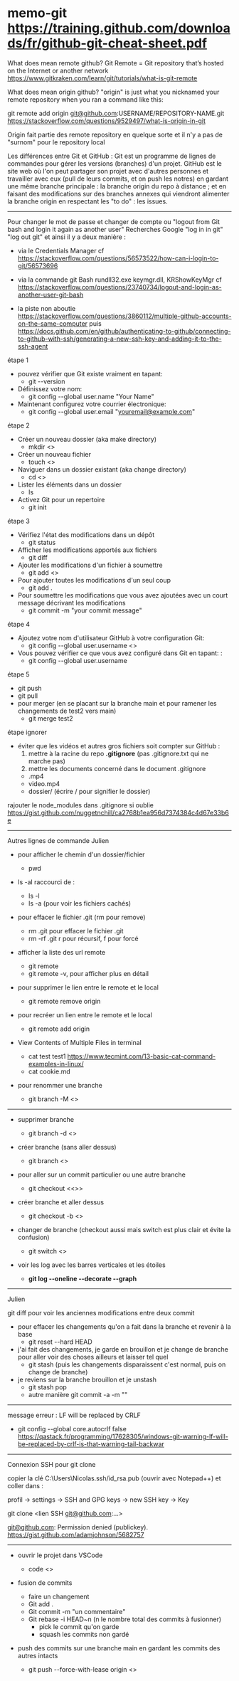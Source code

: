 # memo-git https://training.github.com/downloads/fr/github-git-cheat-sheet.pdf

What does mean remote github?
Git Remote = Git repository that’s hosted on the Internet or another network
https://www.gitkraken.com/learn/git/tutorials/what-is-git-remote

What does mean origin github?
"origin" is just what you nicknamed your remote repository when you ran a command like this:

git remote add origin git@github.com:USERNAME/REPOSITORY-NAME.git
https://stackoverflow.com/questions/9529497/what-is-origin-in-git

Origin fait partie des remote repository en quelque sorte et il n'y a pas de "surnom" pour le repository local

Les différences entre Git et GitHub :
Git est un programme de lignes de commandes pour gérer les versions (branches) d'un projet. GitHub est le site web où l'on peut partager son projet avec d'autres personnes et travailler avec eux (pull de leurs commits, et on push les notres) en gardant une même branche principale : la branche origin du repo à distance ; et en faisant des modifications sur des branches annexes qui viendront alimenter la branche origin en respectant les "to do" : les issues.
___
Pour changer le mot de passe et changer de compte ou "logout from Git bash and login it again as another user"
Recherches Google "log in in git" "log out git" et ainsi il y a deux manière :
- via le Credentials Manager
cf https://stackoverflow.com/questions/56573522/how-can-i-login-to-git/56573696

- via la commande git Bash
rundll32.exe keymgr.dll, KRShowKeyMgr
cf https://stackoverflow.com/questions/23740734/logout-and-login-as-another-user-git-bash

- la piste non aboutie https://stackoverflow.com/questions/3860112/multiple-github-accounts-on-the-same-computer puis https://docs.github.com/en/github/authenticating-to-github/connecting-to-github-with-ssh/generating-a-new-ssh-key-and-adding-it-to-the-ssh-agent


étape 1 
* pouvez vérifier que Git existe vraiment en tapant:
  * git --version
* Définissez votre nom:
  * git config --global user.name "Your Name"
* Maintenant configurez votre courrier électronique:
  * git config --global user.email "youremail@example.com"


étape 2
* Créer un nouveau dossier (aka make directory)
  * mkdir <<FOLDERNAME>>
* Créer un nouveau fichier
  * touch <<FILENAME>>
* Naviguer dans un dossier existant (aka change directory)
  * cd <<FOLDERNAME>>
* Lister les éléments dans un dossier
  * ls
* Activez Git pour un repertoire
  * git init


étape 3 

* Vérifiez l'état des modifications dans un dépôt
  * git status
* Afficher les modifications apportés aux fichiers
  * git diff
* Ajouter les modifications d'un fichier à soumettre
  * git add <<FILENAME>>
* Pour ajouter toutes les modifications d'un seul coup
  * git add .
* Pour soumettre les modifications que vous avez ajoutées avec un court message décrivant les modifications
  * git commit -m "your commit message"

  
étape 4 
* Ajoutez votre nom d'utilisateur GitHub à votre configuration Git:
  * git config --global user.username <<USerNamE>>
* Vous pouvez vérifier ce que vous avez configuré dans Git en tapant: :
  * git config --global user.username

étape 5 
  * git push
  * git pull
* pour merger (en se placant sur la branche main et pour ramener les changements de test2 vers main)
  * git merge test2
 
 étape ignorer
* éviter que les vidéos et autres gros fichiers soit compter sur GitHub :
  1. mettre à la racine du repo **.gitignore** (pas .gitignore.txt qui ne marche pas) 
  2. mettre les documents concerné dans le document .gitignore 
    * .mp4
    * video.mp4
    * dossier/ (écrire / pour signifier le dossier)
 
 rajouter le node_modules dans .gitignore si oublie https://gist.github.com/nuggetnchill/ca2768b1ea956d7374384c4d67e33b6e
 ___
 
Autres lignes de commande Julien 
* pour afficher le chemin d'un dossier/fichier
  * pwd
* ls -al
raccourci de :
  * ls -l
  * ls -a (pour voir les fichiers cachés)
* pour effacer le fichier .git (rm pour remove)
  * rm .git pour effacer le fichier .git 
  * rm -rf .git
r pour récursif, f pour forcé

* afficher la liste des url remote
  * git remote
  * git remote -v, pour afficher plus en détail
 
* pour supprimer le lien entre le remote et le local
  * git remote remove origin

* pour recréer un lien entre le remote et le local
  * git remote add origin <url https sur github>
 
* View Contents of Multiple Files in terminal
  * cat test test1
https://www.tecmint.com/13-basic-cat-command-examples-in-linux/
  * cat cookie.md

 * pour renommer une branche
   * git branch -M <<nouveau nom de branche>>

 ---
 * supprimer branche 
   * git branch -d <<autreBranch>>
 * créer branche (sans aller dessus)
   * git branch <<autreBranch>>
 * pour aller sur un commit particulier ou une autre branche  
   * git checkout <<>>
 * créer branche et aller dessus
   * git checkout -b <<autreBranch>>
 * changer de branche (checkout aussi mais switch est plus clair et évite la confusion)
   * git switch <<autreBranch>>
 
 * voir les log avec les barres verticales et les étoiles
   * **git log --oneline --decorate --graph**

------------------------------------------------------

Julien
 
 git diff pour voir les anciennes modifications entre deux commit
 * pour effacer les changements qu'on a fait dans la branche et revenir à la base
   * git reset --hard HEAD
 * j'ai fait des changements, je garde en brouillon et je change de branche pour aller voir des choses ailleurs et laisser tel quel
   * git stash (puis les changements disparaissent c'est normal, puis on change de branche)
 * je reviens sur la branche brouillon et je unstash
   * git stash pop
   * autre manière git commit -a -m ""
 
------------------------------------------------------
 
message erreur : LF will be replaced by CRLF
  * git config --global core.autocrlf false
https://qastack.fr/programming/17628305/windows-git-warning-lf-will-be-replaced-by-crlf-is-that-warning-tail-backwar

------------------------------------------------------
 Connexion SSH pour git clone
 
 copier 
     la clé C:\Users\Nicolas\.ssh/id_rsa.pub (ouvrir avec Notepad++)
 et coller dans :
 
 profil -> settings -> SSH and GPG keys -> new SSH key -> Key
 
 git clone <lien SSH git@github.com:...>
 
 git@github.com: Permission denied (publickey).
 https://gist.github.com/adamjohnson/5682757
 
 ------------------------------------------------------
 * ouvrir le projet dans VSCode
   * code <<FOLDERNAME>>
 
 * fusion de commits
   * faire un changement
   * Git add .
   * Git commit -m "un commentaire"
   * Git rebase -i HEAD~n (n le nombre total des commits à fusionner)
     * pick le commit qu'on garde
     * squash les commits non gardé
	
 * push des commits sur une branche main en gardant les commits des autres intacts
   * git push --force-with-lease origin <<NOM DE MA BRANCHE LOCALE>>

 
